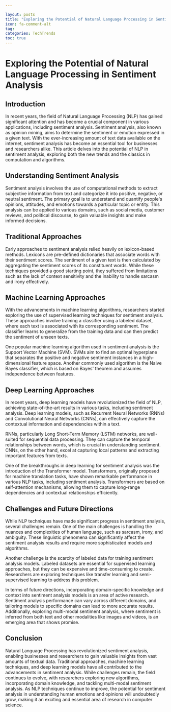 ```yaml
---

layout: posts
title: "Exploring the Potential of Natural Language Processing in Sentiment Analysis"
icon: fa-comment-alt
tag:      
categories: TechTrends
toc: true
---
```




# Exploring the Potential of Natural Language Processing in Sentiment Analysis

## Introduction

In recent years, the field of Natural Language Processing (NLP) has gained significant attention and has become a crucial component in various applications, including sentiment analysis. Sentiment analysis, also known as opinion mining, aims to determine the sentiment or emotion expressed in a given text. With the ever-increasing amount of text data available on the internet, sentiment analysis has become an essential tool for businesses and researchers alike. This article delves into the potential of NLP in sentiment analysis, exploring both the new trends and the classics in computation and algorithms.

## Understanding Sentiment Analysis

Sentiment analysis involves the use of computational methods to extract subjective information from text and categorize it into positive, negative, or neutral sentiment. The primary goal is to understand and quantify people's opinions, attitudes, and emotions towards a particular topic or entity. This analysis can be applied to various domains, such as social media, customer reviews, and political discourse, to gain valuable insights and make informed decisions.

## Traditional Approaches

Early approaches to sentiment analysis relied heavily on lexicon-based methods. Lexicons are pre-defined dictionaries that associate words with their sentiment scores. The sentiment of a given text is then calculated by aggregating the sentiment scores of its constituent words. While these techniques provided a good starting point, they suffered from limitations such as the lack of context sensitivity and the inability to handle sarcasm and irony effectively.

## Machine Learning Approaches

With the advancements in machine learning algorithms, researchers started exploring the use of supervised learning techniques for sentiment analysis. These approaches involve training a classifier using a labeled dataset, where each text is associated with its corresponding sentiment. The classifier learns to generalize from the training data and can then predict the sentiment of unseen texts.

One popular machine learning algorithm used in sentiment analysis is the Support Vector Machine (SVM). SVMs aim to find an optimal hyperplane that separates the positive and negative sentiment instances in a high-dimensional feature space. Another commonly used algorithm is the Naive Bayes classifier, which is based on Bayes' theorem and assumes independence between features.

## Deep Learning Approaches

In recent years, deep learning models have revolutionized the field of NLP, achieving state-of-the-art results in various tasks, including sentiment analysis. Deep learning models, such as Recurrent Neural Networks (RNNs) and Convolutional Neural Networks (CNNs), can effectively capture the contextual information and dependencies within a text.

RNNs, particularly Long Short-Term Memory (LSTM) networks, are well-suited for sequential data processing. They can capture the temporal relationships between words, which is crucial in understanding sentiment. CNNs, on the other hand, excel at capturing local patterns and extracting important features from texts.

One of the breakthroughs in deep learning for sentiment analysis was the introduction of the Transformer model. Transformers, originally proposed for machine translation tasks, have shown remarkable performance in various NLP tasks, including sentiment analysis. Transformers are based on self-attention mechanisms, allowing them to capture long-range dependencies and contextual relationships efficiently.

## Challenges and Future Directions

While NLP techniques have made significant progress in sentiment analysis, several challenges remain. One of the main challenges is handling the nuances and complexities of human language, such as sarcasm, irony, and ambiguity. These linguistic phenomena can significantly affect the sentiment analysis results and require more sophisticated models and algorithms.

Another challenge is the scarcity of labeled data for training sentiment analysis models. Labeled datasets are essential for supervised learning approaches, but they can be expensive and time-consuming to create. Researchers are exploring techniques like transfer learning and semi-supervised learning to address this problem.

In terms of future directions, incorporating domain-specific knowledge and context into sentiment analysis models is an area of active research. Sentiment analysis performance can vary across different domains, and tailoring models to specific domains can lead to more accurate results. Additionally, exploring multi-modal sentiment analysis, where sentiment is inferred from both text and other modalities like images and videos, is an emerging area that shows promise.

## Conclusion

Natural Language Processing has revolutionized sentiment analysis, enabling businesses and researchers to gain valuable insights from vast amounts of textual data. Traditional approaches, machine learning techniques, and deep learning models have all contributed to the advancements in sentiment analysis. While challenges remain, the field continues to evolve, with researchers exploring new algorithms, incorporating domain knowledge, and tackling multi-modal sentiment analysis. As NLP techniques continue to improve, the potential for sentiment analysis in understanding human emotions and opinions will undoubtedly grow, making it an exciting and essential area of research in computer science.